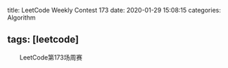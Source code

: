 title: LeetCode Weekly Contest 173
date: 2020-01-29 15:08:15
categories: Algorithm

tags: [leetcode]
---

　　LeetCode第173场周赛

<!-- more -->